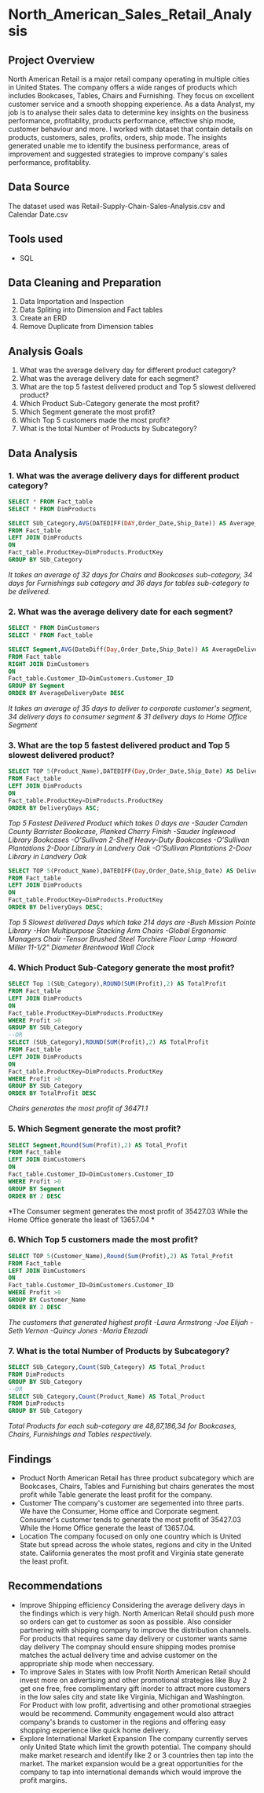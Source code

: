 # North_American_Sales_Retail_Analysis

## Project Overview
North American Retail is a major retail company operating in multiple cities in United States. The company offers a wide ranges of products 
which includes Bookcases, Tables, Chairs and Furnishing. They focus on excellent customer service and a smooth shopping experience.
As a data Analyst, my job is to analyse their sales data to determine key insights on the business performance, profitablity, 
products performance, effective ship mode, customer behaviour and more.
I worked with dataset that contain details on products, customers, sales, profits, orders, ship mode. The insights generated unable me to
identify the business performance, areas of improvement and suggested strategies to improve company's sales performance, profitablity.

## Data Source
The dataset used was Retail-Supply-Chain-Sales-Analysis.csv and Calendar Date.csv

## Tools used
- SQL

## Data Cleaning and Preparation
1. Data Importation and Inspection
2. Data Spliting into Dimension and Fact tables
3. Create an ERD
4. Remove Duplicate from Dimension tables

## Analysis Goals
1. What was the average delivery day for different product category?
2. What was the average delivery date for each segment?
3. What are the top 5 fastest delivered product and Top 5 slowest delivered product?
4. Which Product Sub-Category generate the most profit?
5. Which Segment generate the most profit?
6. Which Top 5 customers made the most profit?
7. What is the total Number of Products by Subcategory?

## Data Analysis
### 1. What was the average delivery days for different product category?
```sql
SELECT * FROM Fact_table
SELECT * FROM DimProducts

SELECT SUb_Category,AVG(DATEDIFF(DAY,Order_Date,Ship_Date)) AS Average_Delivery_Days
FROM Fact_table
LEFT JOIN DimProducts
ON
Fact_table.ProductKey=DimProducts.ProductKey
GROUP BY SUb_Category
```
*It takes an average of 32 days for Chairs and Bookcases sub-category,
34 days for Furnishings sub category
and 36 days for tables sub-category to be delivered.*
### 2. What was the average delivery date for each segment?
```sql
SELECT * FROM DimCustomers
SELECT * FROM Fact_table

SELECT Segment,AVG(DateDiff(Day,Order_Date,Ship_Date)) AS AverageDeliveryDate
FROM Fact_table
RIGHT JOIN DimCustomers
ON
Fact_table.Customer_ID=DimCustomers.Customer_ID
GROUP BY Segment
ORDER BY AverageDeliveryDate DESC
```
*It takes an average of 35  days to deliver to corporate customer's segment, 
34 delivery days to consumer segment &
31 delivery days to Home Office Segment*

### 3. What are the top 5 fastest delivered product and Top 5 slowest delivered product?
```sql
SELECT TOP 5(Product_Name),DATEDIFF(Day,Order_Date,Ship_Date) AS DeliveryDays
FROM Fact_table
LEFT JOIN DimProducts
ON
Fact_table.ProductKey=DimProducts.ProductKey
ORDER BY DeliveryDays ASC;
```
*Top 5 Fastest Delivered Product which takes 0 days are
-Sauder Camden County Barrister Bookcase, Planked Cherry Finish
-Sauder Inglewood Library Bookcases
-O'Sullivan 2-Shelf Heavy-Duty Bookcases
-O'Sullivan Plantations 2-Door Library in Landvery Oak
-O'Sullivan Plantations 2-Door Library in Landvery Oak*
```sql
SELECT TOP 5(Product_Name),DATEDIFF(Day,Order_Date,Ship_Date) AS DeliveryDays
FROM Fact_table
LEFT JOIN DimProducts
ON
Fact_table.ProductKey=DimProducts.ProductKey
ORDER BY DeliveryDays DESC;
```
*Top 5 Slowest delivered Days which take 214 days are
-Bush Mission Pointe Library
-Hon Multipurpose Stacking Arm Chairs
-Global Ergonomic Managers Chair
-Tensor Brushed Steel Torchiere Floor Lamp
-Howard Miller 11-1/2" Diameter Brentwood Wall Clock*
### 4. Which Product Sub-Category generate the most profit?
```sql
SELECT Top 1(SUb_Category),ROUND(SUM(Profit),2) AS TotalProfit
FROM Fact_table
LEFT JOIN DimProducts
ON
Fact_table.ProductKey=DimProducts.ProductKey
WHERE Profit >0
GROUP BY SUb_Category
--OR
SELECT (SUb_Category),ROUND(SUM(Profit),2) AS TotalProfit
FROM Fact_table
LEFT JOIN DimProducts
ON
Fact_table.ProductKey=DimProducts.ProductKey
WHERE Profit >0
GROUP BY SUb_Category
ORDER BY TotalProfit DESC
```
*Chairs generates the most profit of 36471.1*
### 5. Which Segment generate the most profit?
```sql
SELECT Segment,Round(Sum(Profit),2) AS Total_Profit
FROM Fact_table
LEFT JOIN DimCustomers
ON
Fact_table.Customer_ID=DimCustomers.Customer_ID
WHERE Profit >0
GROUP BY Segment
ORDER BY 2 DESC
```
*The Consumer segment generates the most profit of 35427.03 While the Home Office generate the least of 13657.04 *
### 6. Which Top 5 customers made the most profit?
```sql
SELECT TOP 5(Customer_Name),Round(Sum(Profit),2) AS Total_Profit
FROM Fact_table
LEFT JOIN DimCustomers
ON
Fact_table.Customer_ID=DimCustomers.Customer_ID
WHERE Profit >0
GROUP BY Customer_Name
ORDER BY 2 DESC
```
*The customers that generated highest profit
-Laura Armstrong
-Joe Elijah
-Seth Vernon
-Quincy Jones
-Maria Etezadi*
### 7. What is the total Number of Products by Subcategory?
```sql
SELECT SUb_Category,Count(SUb_Category) AS Total_Product
FROM DimProducts
GROUP BY SUb_Category
--OR
SELECT SUb_Category,Count(Product_Name) AS Total_Product
FROM DimProducts
GROUP BY SUb_Category
```
*Total Products for each sub-category are 48,87,186,34 for Bookcases, Chairs, Furnishings and Tables respectively.*

## Findings
- Product
North American Retail has three product subcategory which are Bookcases, Chairs, Tables and Furnishing but chairs generates the most profit 
while Table generate the least profit for the company.
- Customer
The company's customer are segemented into three parts. We have the Consumer, Home office and Corporate segment.
Consumer's customer tends to generate the most profit of 35427.03 While the Home Office generate the least of 13657.04.
- Location
The company focused on only one country which is United State but spread across the whole states, regions and city in the United state.
California generates the most profit and Virginia state generate the least profit.

## Recommendations
- Improve Shipping efficiency
Considering the average delivery days in the findings which is very high. North American Retail should push more so orders can get to customer as soon as possible.
Also consider partnering with shipping company to improve the distribution channels. For products that requires same day delivery or customer wants same day delivery
The compnay should ensure shipping modes promise matches the actual delivery time and advise customer on the appropriate ship mode when neccessary.
- To improve Sales in States with low Profit
North American Retail should invest more on advertising and other promotional strategies like Buy 2 get one free, free complimentary gift inorder to attract more customers 
in the low sales city and state like Virginia, Michigan and Washington.
For Product with low profit, advertising and other promotional straegies would be recommend.
Community engagement would also attract company's brands to customer in the regions and offering easy shopping experience like quick home delivery.
- Explore International Market Expansion
The company currently serves only United State which limit the growth potential. The company should make market research and identify like 2 or 3 countries
then tap into the market. The market expansion would be a great opportunities for the company to tap into international demands which would improve the profit margins.

